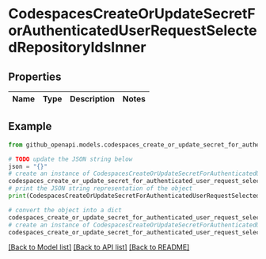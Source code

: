 # CodespacesCreateOrUpdateSecretForAuthenticatedUserRequestSelectedRepositoryIdsInner


## Properties

Name | Type | Description | Notes
------------ | ------------- | ------------- | -------------

## Example

```python
from github_openapi.models.codespaces_create_or_update_secret_for_authenticated_user_request_selected_repository_ids_inner import CodespacesCreateOrUpdateSecretForAuthenticatedUserRequestSelectedRepositoryIdsInner

# TODO update the JSON string below
json = "{}"
# create an instance of CodespacesCreateOrUpdateSecretForAuthenticatedUserRequestSelectedRepositoryIdsInner from a JSON string
codespaces_create_or_update_secret_for_authenticated_user_request_selected_repository_ids_inner_instance = CodespacesCreateOrUpdateSecretForAuthenticatedUserRequestSelectedRepositoryIdsInner.from_json(json)
# print the JSON string representation of the object
print(CodespacesCreateOrUpdateSecretForAuthenticatedUserRequestSelectedRepositoryIdsInner.to_json())

# convert the object into a dict
codespaces_create_or_update_secret_for_authenticated_user_request_selected_repository_ids_inner_dict = codespaces_create_or_update_secret_for_authenticated_user_request_selected_repository_ids_inner_instance.to_dict()
# create an instance of CodespacesCreateOrUpdateSecretForAuthenticatedUserRequestSelectedRepositoryIdsInner from a dict
codespaces_create_or_update_secret_for_authenticated_user_request_selected_repository_ids_inner_from_dict = CodespacesCreateOrUpdateSecretForAuthenticatedUserRequestSelectedRepositoryIdsInner.from_dict(codespaces_create_or_update_secret_for_authenticated_user_request_selected_repository_ids_inner_dict)
```
[[Back to Model list]](../README.md#documentation-for-models) [[Back to API list]](../README.md#documentation-for-api-endpoints) [[Back to README]](../README.md)


